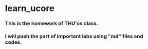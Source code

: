 # learn_ucore
### This is the homework of THU'os class.
### I will push the part of important labs using "md" files and codes. 
